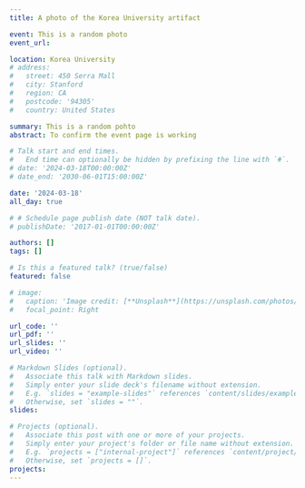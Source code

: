 ```yaml
---
title: A photo of the Korea University artifact

event: This is a random photo
event_url: 

location: Korea University
# address:
#   street: 450 Serra Mall
#   city: Stanford
#   region: CA
#   postcode: '94305'
#   country: United States

summary: This is a random pohto
abstract: To confirm the event page is working

# Talk start and end times.
#   End time can optionally be hidden by prefixing the line with `#`.
# date: '2024-03-18T00:00:00Z'
# date_end: '2030-06-01T15:00:00Z'

date: '2024-03-18'
all_day: true

# # Schedule page publish date (NOT talk date).
# publishDate: '2017-01-01T00:00:00Z'

authors: []
tags: []

# Is this a featured talk? (true/false)
featured: false

# image:
#   caption: 'Image credit: [**Unsplash**](https://unsplash.com/photos/bzdhc5b3Bxs)'
#   focal_point: Right

url_code: ''
url_pdf: ''
url_slides: ''
url_video: ''

# Markdown Slides (optional).
#   Associate this talk with Markdown slides.
#   Simply enter your slide deck's filename without extension.
#   E.g. `slides = "example-slides"` references `content/slides/example-slides.md`.
#   Otherwise, set `slides = ""`.
slides:

# Projects (optional).
#   Associate this post with one or more of your projects.
#   Simply enter your project's folder or file name without extension.
#   E.g. `projects = ["internal-project"]` references `content/project/deep-learning/index.md`.
#   Otherwise, set `projects = []`.
projects:
---
```

